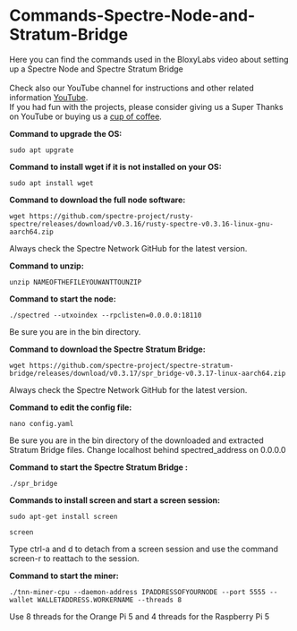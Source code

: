 # Commands-Spectre-Node-and-Stratum-Bridge

Here you can find the commands used in the BloxyLabs video about setting up a Spectre Node and Spectre Stratum Bridge
<br>
<br>
Check also our YouTube channel for instructions and other related information [YouTube](https://www.youtube.com/@bloxylabs "YouTube").
<br>
If you had fun with the projects, please consider giving us a Super Thanks on YouTube or buying us a [cup of coffee](https://www.buymeacoffee.com/bloxylabs "cupofcoffee").

**Command to upgrade the OS:**

```
sudo apt upgrate
```

**Command to install wget if it is not installed on your OS:**

```
sudo apt install wget
```

**Command to download the full node software:**

```
wget https://github.com/spectre-project/rusty-spectre/releases/download/v0.3.16/rusty-spectre-v0.3.16-linux-gnu-aarch64.zip
```
Always check the Spectre Network GitHub for the latest version.

**Command to unzip:**

```
unzip NAMEOFTHEFILEYOUWANTTOUNZIP
```

**Command to start the node:**

```
./spectred --utxoindex --rpclisten=0.0.0.0:18110
```
Be sure you are in the bin directory.

**Command to download the Spectre Stratum Bridge:**

```
wget https://github.com/spectre-project/spectre-stratum-bridge/releases/download/v0.3.17/spr_bridge-v0.3.17-linux-aarch64.zip
```
Always check the Spectre Network GitHub for the latest version.

**Command to edit the config file:**

```
nano config.yaml
```
Be sure you are in the bin directory of the downloaded and extracted Stratum Bridge files. Change localhost behind spectred_address on 0.0.0.0

**Command to start the Spectre Stratum Bridge :**

```
./spr_bridge
```

**Commands to install screen and start a screen session:**

```
sudo apt-get install screen
```
```
screen
```
Type ctrl-a and d to detach from a screen session and use the command screen-r to reattach to the session.

**Command to start the miner:**

```
./tnn-miner-cpu --daemon-address IPADDRESSOFYOURNODE --port 5555 --wallet WALLETADDRESS.WORKERNAME --threads 8
```
Use 8 threads for the Orange Pi 5 and 4 threads for the Raspberry Pi 5
